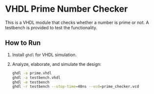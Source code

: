 # VHDL Prime Number Checker

This is a VHDL module that checks whether a number is prime or not. A testbench is provided to test the functionality.

## How to Run

1. Install `ghdl` for VHDL simulation.

2. Analyze, elaborate, and simulate the design:
   ```bash
   ghdl -a prime.vhdl
   ghdl -a testbench.vhdl
   ghdl -e testbench
   ghdl -r testbench --stop-time=40ns --vcd=prime_checker.vcd
